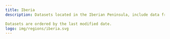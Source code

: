 ```yaml
---
title: Iberia
description: Datasets located in the Iberian Peninsula, include data from both Portugal and Spain. 

Datasets are ordered by the last modified date.
logo: img/regions/iberia.svg
---
```

